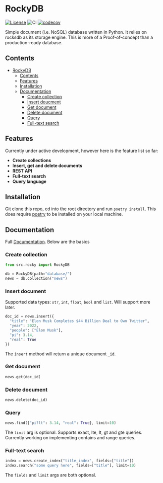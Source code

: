 # RockyDB 
[![License](https://img.shields.io/badge/License-Apache_2.0-blue.svg)](https://opensource.org/licenses/Apache-2.0)
![CI](https://github.com/aaldulimi/rockydb/actions/workflows/integrate.yml/badge.svg)
[![codecov](https://codecov.io/github/aaldulimi/RockyDB/branch/master/graph/badge.svg?token=6MZLCKX5IJ)](https://codecov.io/github/aaldulimi/RockyDB)

Simple document (i.e. NoSQL) database written in Python. It relies on rocksdb as its storage engine. This is more of a Proof-of-concept than a production-ready database. 

## Contents
- [RockyDB](#rockydb)
  - [Contents](#contents)
  - [Features](#features)
  - [Installation](#installation)
  - [Documentation](#documentation)
    - [Create collection](#create-collection)
    - [Insert doucment](#insert-document)
    - [Get document](#get-document)
    - [Delete document](#delete-document)
    - [Query](#query)
    - [Full-text search](#full-text-search)
    


## Features
Currently under active development, however here is the feature list so far:

- **Create collections**
- **Insert, get and delete documents**
- **REST API**
- **Full-text search**
- **Query language**

## Installation 
Git clone this repo, cd into the root directory and run ```poetry install```. This does require [poetry](https://python-poetry.org/) to be installed on your local machine. 

## Documentation
Full [Documentation](https://rockydb.readthedocs.io/en/latest/). Below are the basics
### Create collection 
```python
from src.rocky import RockyDB

db = RockyDB(path="database/")
news = db.collection("news")
```

### Insert document
Supported data types: `str`, `int`, `float`, `bool` and `list`. Will support more later. 
```python
doc_id = news.insert({
  "title": "Elon Musk Completes $44 Billion Deal to Own Twitter",
  "year": 2022,
  "people": ["Elon Musk"],
  "pi": 3.14,
  "real": True
})
```
The `insert` method will return a unique document `_id`.

### Get document
```python
news.get(doc_id)
```
### Delete document
```python
news.delete(doc_id)
```
### Query
```python
news.find({"pi?lt": 3.14, "real": True}, limit=10)
``` 
The `limit` arg is optional. Supports exact, lte, lt, gt and gte queries. Currently working on implementing contains and range queries.
### Full-text search 
```python
index = news.create_index("title_index", fields=["title"])
index.search("some query here", fields=["title"], limit=10)
```
The `fields` and `limit` args are both optional.
